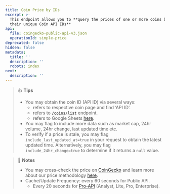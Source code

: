 ```yaml
---
title: Coin Price by IDs
excerpt: >-
  This endpoint allows you to **query the prices of one or more coins by using
  their unique Coin API IDs**
api:
  file: coingecko-public-api-v3.json
  operationId: simple-price
deprecated: false
hidden: false
metadata:
  title: ''
  description: ''
  robots: index
next:
  description: ''
---
```

> 👍 **Tips**
> 
> - You may obtain the coin ID (API ID) via several ways:
>   - refers to respective coin page and find ‘API ID’.
>   - refers to [`/coins/list`](/reference/coins-list) endpoint.
>   - refers to Google Sheets [here](https://docs.google.com/spreadsheets/d/1wTTuxXt8n9q7C4NDXqQpI3wpKu1_5bGVmP9Xz0XGSyU/edit?usp=sharing).
> - You may flag to include more data such as market cap, 24hr volume, 24hr change, last updated time etc.
> - To verify if a price is stale, you may flag `include_last_updated_at=true` in your request to obtain the latest updated time. Alternatively, you may flag `include_24hr_change=true` to determine if it returns a `null` value.

> 📘 **Notes**
> 
> - You may cross-check the price on [CoinGecko](https://www.coingecko.com) and learn more about our price methodology [here](https://www.coingecko.com/en/methodology).
> - Cache/Update Frequency: every 60 seconds for Public API.
>   - Every 20 seconds for [Pro-API](https://www.coingecko.com/en/api/pricing) (Analyst, Lite, Pro, Enterprise).